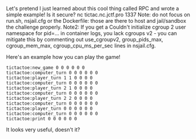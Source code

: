 Let's pretend I just learned about this cool thing called RPC and wrote a simple example! Is it secure?
nc tictac.nc.jctf.pro 1337
Note: do not focus on run.sh, nsjail.cfg or the Dockerfile: those are there to host and jail/sandbox the challenge properly. Note2: If you get a Couldn't initialize cgroup 2 user namespace for pid=... in container logs, you lack cgroups v2 - you can mitigate this by commenting out use_cgroupv2, group_pids_max, cgroup_mem_max, cgroup_cpu_ms_per_sec lines in nsjail.cfg.


Here's an example how you can play the game!

```
tictactoe:new_game 0 0 0 0 0 0
tictactoe:computer_turn 0 0 0 0 0 0
tictactoe:player_turn 1 1 0 0 0 0
tictactoe:computer_turn 0 0 0 0 0 0
tictactoe:player_turn 2 1 0 0 0 0
tictactoe:computer_turn 0 0 0 0 0 0
tictactoe:player_turn 2 2 0 0 0 0
tictactoe:computer_turn 0 0 0 0 0 0
tictactoe:player_turn 0 0 0 0 0 0
tictactoe:computer_turn 0 0 0 0 0 0
tictactoe:print 0 0 0 0 0 0
```

It looks very useful, doesn't it?

